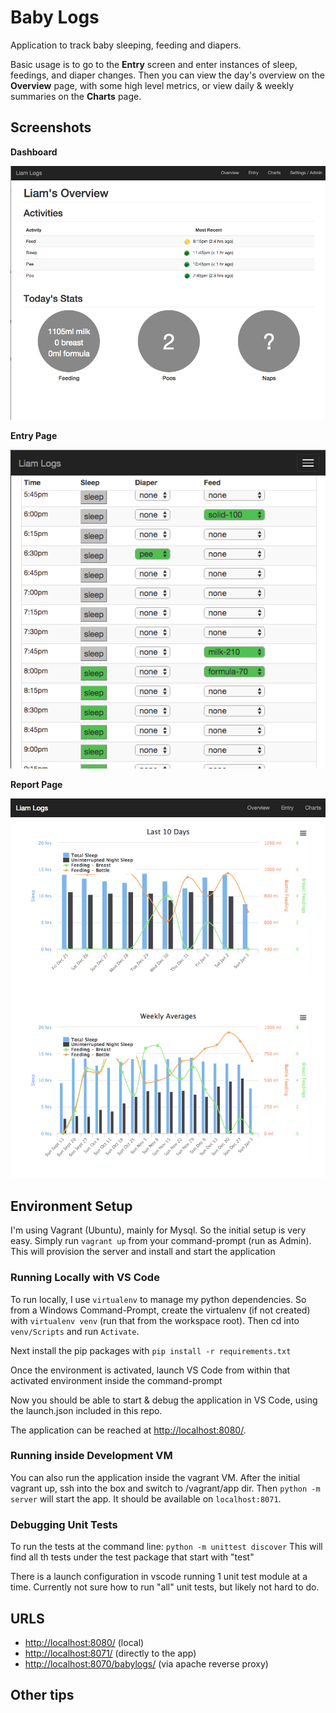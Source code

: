 # Baby Logs
Application to track baby sleeping, feeding and diapers.

Basic usage is to go to the **Entry** screen and enter instances of sleep, feedings, and diaper changes.  Then you can view the day's overview on the **Overview** page, with some high level metrics, or view daily & weekly summaries on the **Charts** page.

## Screenshots

**Dashboard**

![Alt text](/docs/DashboardPage.png)

**Entry Page**

![Alt text](/docs/EntryPage.png)

**Report Page**

![Alt text](/docs/ReportPage.png)

## Environment Setup

I'm using Vagrant (Ubuntu), mainly for Mysql.  So the initial setup is very easy.  Simply run `vagrant up` from your command-prompt (run as Admin).  This will provision the server and install and start the application

### Running Locally with VS Code

To run locally, I use `virtualenv` to manage my python dependencies.  So from a Windows Command-Prompt, create the virtualenv (if not created) with `virtualenv venv` (run that from the workspace root).  Then cd into `venv/Scripts` and run `Activate`.

Next install the pip packages with `pip install -r requirements.txt`

Once the environment is activated, launch VS Code from within that activated environment inside the command-prompt

Now you should be able to start & debug the application in VS Code, using the launch.json included in this repo.  

The application can be reached at [http://localhost:8080/](http://localhost:8080).

### Running inside Development VM

You can also run the application inside the vagrant VM.  After the initial vagrant up, ssh into the box and switch to /vagrant/app dir.  Then `python -m server` will start the app.  It should be available on `localhost:8071`.

### Debugging Unit Tests

To run the tests at the command line:
`python -m unittest discover`
This will find all th tests under the test package that start with "test"

There is a launch configuration in vscode running 1 unit test module at a time.  Currently not sure how to run "all" unit tests, but likely not hard to do.

## URLS

 - [http://localhost:8080/](http://localhost:8080/) (local)
 - [http://localhost:8071/](http://localhost:8071/) (directly to the app)
 - [http://localhost:8070/babylogs/](http://localhost:8070/babylogs/) (via apache reverse proxy)

 ## Other tips
 